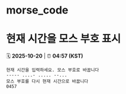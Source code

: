 # morse_code
# 현재 시간을 모스 부호 표시
<!-- MORSE_TIME_START -->
🗓️ **2025-10-20** | ⏰ **04:57 (KST)**

```
현재 시간을 입력하세요. 모스 부호로 바꿉니다
----- ....- ..... --...
모스 부호를 다시 현재 시간으로 바꿉니다
0457
```
<!-- MORSE_TIME_END -->
